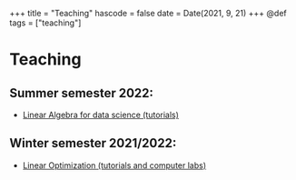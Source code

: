 +++
title = "Teaching"
hascode = false
date = Date(2021, 9, 21)
+++
@def tags = ["teaching"]

# Teaching
## Summer semester 2022:
* [Linear Algebra for data science (tutorials)](https://canvas.tue.nl/courses/19982)

## Winter semester 2021/2022:
* [Linear Optimization (tutorials and computer labs)](https://uvt.osiris-student.nl/#/onderwijscatalogus/extern/cursus/?collegejaar=huidig&taal=en&cursuscode=35B108-B-6)

<!-- ## Coming up: -->
